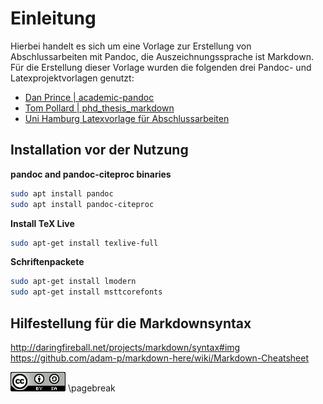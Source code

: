 # Einleitung
Hierbei handelt es sich um eine Vorlage zur Erstellung von Abschlussarbeiten mit Pandoc, die Auszeichnungssprache ist Markdown.  
Für die Erstellung dieser Vorlage wurden die folgenden drei Pandoc- und Latexprojektvorlagen genutzt:

* [Dan Prince | academic-pandoc](https://github.com/danprince/academic-pandoc.git)
* [Tom Pollard | phd_thesis_markdown](https://github.com/tompollard/phd_thesis_markdown)
* [Uni Hamburg Latexvorlage für Abschlussarbeiten](https://www.wiso.uni-hamburg.de/fachbereich-sozoek/professuren/szimayer/lehre/wissenschaftliche-arbeiten/bachelorarbeiten/vorlagen-fuer-abschlussarbeiten-in-latex-format.html)

## Installation vor der Nutzung
**pandoc and pandoc-citeproc binaries**
```bash
sudo apt install pandoc
sudo apt install pandoc-citeproc
```

**Install TeX Live**
```bash
sudo apt-get install texlive-full
```

**Schriftenpackete**
```bash
sudo apt-get install lmodern
sudo apt-get install msttcorefonts
```

## Hilfestellung für die Markdownsyntax  
<http://daringfireball.net/projects/markdown/syntax#img>  
<https://github.com/adam-p/markdown-here/wiki/Markdown-Cheatsheet>  

![CC Lizens](88x31.png)
\pagebreak
